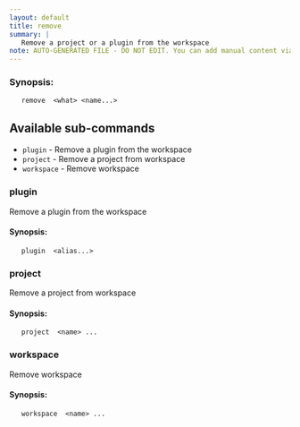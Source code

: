 ```yaml
---
layout: default
title: remove
summary: |
   Remove a project or a plugin from the workspace
note: AUTO-GENERATED FILE - DO NOT EDIT. You can add manual content via same filename in _ext sub-folder. 
---
```


### Synopsis: 
	   remove  <what> <name...>

## Available sub-commands 
-  `plugin` - Remove a plugin from the workspace 
-  `project` - Remove a project from workspace 
-  `workspace` - Remove workspace 

### plugin 
Remove a plugin from the workspace

#### Synopsis: 
	   plugin  <alias...>

### project 
Remove a project from workspace

#### Synopsis: 
	   project  <name> ...

### workspace 
Remove workspace

#### Synopsis: 
	   workspace  <name> ...

